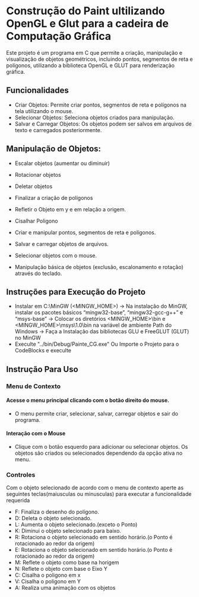 # Construção do Paint ultilizando OpenGL e Glut para a cadeira de Computação Gráfica

Este projeto é um programa em C que permite a criação, manipulação e visualização de objetos geométricos, incluindo pontos, segmentos de reta e polígonos, utilizando a biblioteca OpenGL e GLUT para renderização gráfica.

## Funcionalidades
  - Criar Objetos: Permite criar pontos, segmentos de reta e polígonos na tela utilizando o mouse.
  - Selecionar Objetos: Seleciona objetos criados para manipulação.
  - Salvar e Carregar Objetos: Os objetos podem ser salvos em arquivos de texto 
   e carregados posteriormente.

## Manipulação de Objetos:
  - Escalar objetos (aumentar ou diminuir)
  - Rotacionar objetos
  - Deletar objetos
  - Finalizar a criação de polígonos
  - Refletir o Objeto em y e em relação a origem.
  - Cisalhar Poligono

- Criar e manipular pontos, segmentos de reta e polígonos.
- Salvar e carregar objetos de arquivos.
- Selecionar objetos com o mouse.
- Manipulação básica de objetos (exclusão, escalonamento e rotação) através do teclado.

## Instruções para Execução do Projeto

- Instalar em C:\MinGW (<MINGW_HOME>) -> Na instalação do MinGW, instalar os pacotes básicos “mingw32-base”, “mingw32-gcc-g++” e “msys-base” -> Colocar os diretórios <MINGW_HOME>\bin e <MINGW_HOME>\msys\1.0\bin na variável de ambiente Path do Windows -> Faça a Instalação das bibliotecas GLU e FreeGLUT (GLUT) no MinGW
- Execulte "../bin/Debug/Painte_CG.exe" Ou Importe o Projeto para o CodeBlocks e execulte

## Instrução Para Uso
### Menu de Contexto

  #### Acesse o menu principal clicando com o botão direito do mouse.
  - O menu permite criar, selecionar, salvar, carregar objetos e sair do programa.
  #### Interação com o Mouse
  - Clique com o botão esquerdo para adicionar ou selecionar objetos.
   Os objetos são criados ou selecionados dependendo da opção ativa no menu.

### Controles 
Com o objeto selecionado de acordo com o menu de contexto aperte as seguintes teclas(maiusculas ou minusculas)  para executar a funcionalidade requerida 
- F: Finaliza o desenho do polígono.
- D: Deleta o objeto selecionado.
- L: Aumenta o objeto selecionado.(exceto o Ponto)
- K: Diminui o objeto selecionado para baixo.
- R: Rotaciona o objeto selecionado em sentido horário.(o Ponto é rotacionado  ao redor da origem)
- E: Rotaciona o objeto selecionado em sentido horário.(o Ponto é rotacionado  ao redor da origem)
- M: Reflete o objeto como base na horigem
- N: Reflete o objeto com base o Eixo Y
- C: Cisalha o poligono em x
- V: Cisalha o poligono em Y
- A: Realiza uma animação com os objetos
  
  


